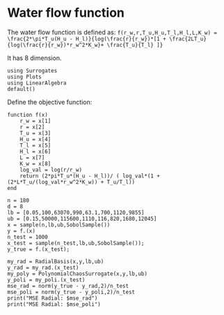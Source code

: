 # Water flow function

The water flow function is defined as:
``f(r_w,r,T_u,H_u,T_l,H_l,L,K_w) = \frac{2*\pi*T_u(H_u - H_l)}{log(\frac{r}{r_w})*[1 + \frac{2LT_u}{log(\frac{r}{r_w})*r_w^2*K_w}+ \frac{T_u}{T_l} ]}``

It has 8 dimension.

```@example water
using Surrogates
using Plots
using LinearAlgebra
default()
```

Define the objective function:
```@example water
function f(x)
    r_w = x[1]
    r = x[2]
    T_u = x[3]
    H_u = x[4]
    T_l = x[5]
    H_l = x[6]
    L = x[7]
    K_w = x[8]
    log_val = log(r/r_w)
    return (2*pi*T_u*(H_u - H_l))/ ( log_val*(1 + (2*L*T_u/(log_val*r_w^2*K_w)) + T_u/T_l))
end
```


```@example water
n = 180
d = 8
lb = [0.05,100,63070,990,63.1,700,1120,9855]
ub = [0.15,50000,115600,1110,116,820,1680,12045]
x = sample(n,lb,ub,SobolSample())
y = f.(x)
n_test = 1000
x_test = sample(n_test,lb,ub,SobolSample());
y_true = f.(x_test);
```


```@example water
my_rad = RadialBasis(x,y,lb,ub)
y_rad = my_rad.(x_test)
my_poly = PolynomialChaosSurrogate(x,y,lb,ub)
y_poli = my_poli.(x_test)
mse_rad = norm(y_true - y_rad,2)/n_test
mse_poli = norm(y_true - y_poli,2)/n_test
print("MSE Radial: $mse_rad")
print("MSE Radial: $mse_poli")
```
